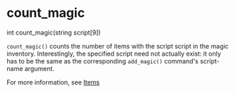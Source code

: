 # count_magic

<Prototype>int count_magic(string script[9])</Prototype>

`count_magic()` counts the number of items with the script script in the magic inventory. Interestingly, the specified script need not actually exist: it only has to be the same as the corresponding `add_magic()` command's script-name argument.

For more information, see [Items](../guide/items.md)